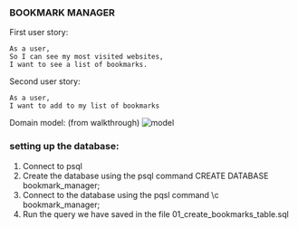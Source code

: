 ### BOOKMARK MANAGER

First user story:
```
As a user,
So I can see my most visited websites,
I want to see a list of bookmarks.
```
Second user story:
```
As a user,
I want to add to my list of bookmarks
```

Domain model:
(from walkthrough)
![model](https://github.com/makersacademy/course/blob/master/bookmark_manager/images/bookmark_manager_1.png)
### setting up the database:
1. Connect to psql
2. Create the database using the psql command CREATE DATABASE bookmark_manager;
3. Connect to the database using the pqsl command \c bookmark_manager;
4. Run the query we have saved in the file 01_create_bookmarks_table.sql
